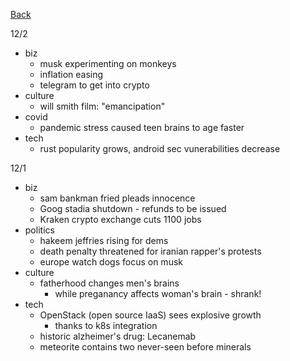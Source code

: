[Back](./index.md)

12/2
- biz
  - musk experimenting on monkeys
  - inflation easing
  - telegram to get into crypto
- culture
  - will smith film: "emancipation"
- covid
  - pandemic stress caused teen brains to age faster
- tech
  - rust popularity grows, android sec vunerabilities decrease

12/1
- biz
  - sam bankman fried pleads innocence
  - Goog stadia shutdown - refunds to be issued
  - Kraken crypto exchange cuts 1100 jobs
- politics
  - hakeem jeffries rising for dems
  - death penalty threatened for iranian rapper's protests
  - europe watch dogs focus on musk
- culture
  - fatherhood changes men's brains
    - while preganancy affects woman's brain - shrank!
- tech
  - OpenStack (open source IaaS) sees explosive growth
    - thanks to k8s integration
  - historic alzheimer's drug: Lecanemab
  - meteorite contains two never-seen before minerals